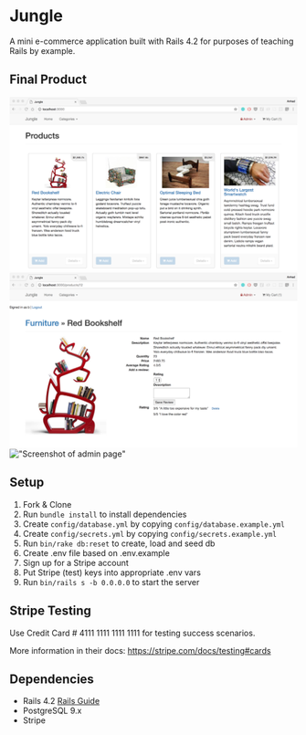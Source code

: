 # Jungle

A mini e-commerce application built with Rails 4.2 for purposes of teaching Rails by example.

## Final Product

!["Screenshot of root page"](https://github.com/anhadgill23/jungle-rails/blob/master/docs/jungle_root.png?raw=true)
!["Screenshot of product page"](https://github.com/anhadgill23/jungle-rails/blob/master/docs/jungle_product.png?raw=true)
!["Screenshot of admin page"]()

## Setup

1. Fork & Clone
2. Run `bundle install` to install dependencies
3. Create `config/database.yml` by copying `config/database.example.yml`
4. Create `config/secrets.yml` by copying `config/secrets.example.yml`
5. Run `bin/rake db:reset` to create, load and seed db
6. Create .env file based on .env.example
7. Sign up for a Stripe account
8. Put Stripe (test) keys into appropriate .env vars
9. Run `bin/rails s -b 0.0.0.0` to start the server

## Stripe Testing

Use Credit Card # 4111 1111 1111 1111 for testing success scenarios.

More information in their docs: <https://stripe.com/docs/testing#cards>

## Dependencies

* Rails 4.2 [Rails Guide](http://guides.rubyonrails.org/v4.2/)
* PostgreSQL 9.x
* Stripe
